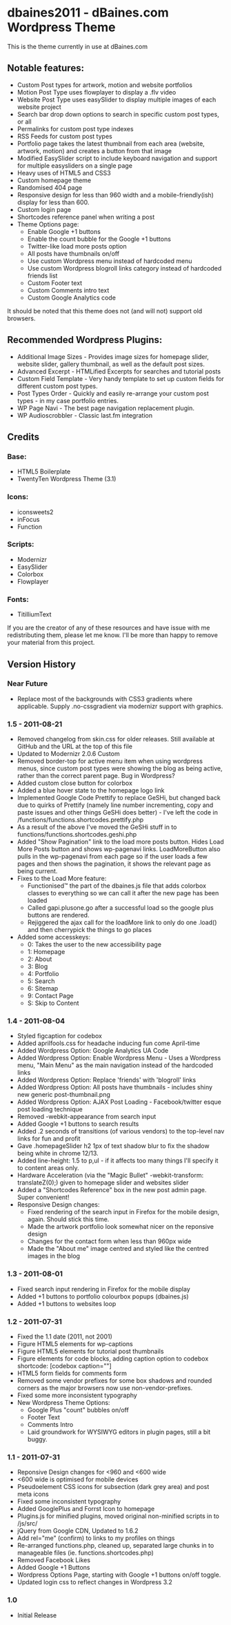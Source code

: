 dbaines2011 - dBaines.com Wordpress Theme
==========================================

This is the theme currently in use at dBaines.com

## Notable features:

* Custom Post types for artwork, motion and website portfolios
* Motion Post Type uses flowplayer to display a .flv video
* Website Post Type uses easySlider to display multiple images of each website project
* Search bar drop down options to search in specific custom post types, or all
* Permalinks for custom post type indexes
* RSS Feeds for custom post types
* Portfolio page takes the latest thumbnail from each area (website, artwork, motion) and creates a button from that image
* Modified EasySlider script to include keyboard navigation and support for multiple easysliders on a single page
* Heavy uses of HTML5 and CSS3
* Custom homepage theme
* Randomised 404 page
* Responsive design for less than 960 width and a mobile-friendly(ish) display for less than 600.
* Custom login page
* Shortcodes reference panel when writing a post
* Theme Options page:
	* Enable Google +1 buttons
	* Enable the count bubble for the Google +1 buttons
	* Twitter-like load more posts option
	* All posts have thumbnails on/off
	* Use custom Wordpress menu instead of hardcoded menu
	* Use custom Wordpress blogroll links category instead of hardcoded friends list
	* Custom Footer text
	* Custom Comments intro text
	* Custom Google Analytics code
	
It should be noted that this theme does not (and will not) support old browsers. 

## Recommended Wordpress Plugins:

* Additional Image Sizes - Provides image sizes for homepage slider, website slider, gallery thumbnail, as well as the default post sizes.
* Advanced Excerpt - HTMLified Excerpts for searches and tutorial posts
* Custom Field Template - Very handy template to set up custom fields for different custom post types. 
* Post Types Order - Quickly and easily re-arrange your custom post types - in my case portfolio entries.
* WP Page Navi - The best page navigation replacement plugin. 
* WP Audioscrobbler - Classic last.fm integration

## Credits

### Base:

* HTML5 Boilerplate
* TwentyTen Wordpress Theme (3.1)

### Icons:

* iconsweets2
* inFocus
* Function

### Scripts:

* Modernizr
* EasySlider
* Colorbox
* Flowplayer

### Fonts:

* TitilliumText

If you are the creator of any of these resources and have issue with me redistributing them, please let me know. I'll be more than happy to remove your material from this project.


## Version History

### Near Future
* Replace most of the backgrounds with CSS3 gradients where applicable. Supply .no-cssgradient via modernizr support with graphics.

### 1.5 - 2011-08-21
* Removed changelog from skin.css for older releases. Still available at GitHub and the URL at the top of this file
* Updated to Modernizr 2.0.6 Custom
* Removed border-top for active menu item when using wordpress menus, since custom post types were showing the blog as being active, rather than the correct parent page. Bug in Wordpress?
* Added custom close button for colorbox
* Added a blue hover state to the homepage logo link
* Implemented Google Code Prettify to replace GeSHi, but changed back due to quirks of Prettify (namely line number incrementing, copy and paste issues and other things GeSHi does better) - I've left the code in /functions/functions.shortcodes.prettify.php
* As a result of the above I've moved the GeSHi stuff in to functions/functions.shortcodes.geshi.php
* Added "Show Pagination" link to the load more posts button. Hides Load More Posts button and shows wp-pagenavi links. LoadMoreButton also pulls in the wp-pagenavi from each page so if the user loads a few pages and then shows the pagination, it shows the relevant page as being current.
* Fixes to the Load More feature:
	* Functionised™ the part of the dbaines.js file that adds colorbox classes to everything so we can call it after the new page has been loaded
	* Called gapi.plusone.go after a successful load so the google plus buttons are rendered.
	* Rejiggered the ajax call for the loadMore link to only do one .load() and then cherrypick the things to go places
* Added some accesskeys:
	* 0: Takes the user to the new accessibility page
	* 1: Homepage
	* 2: About
	* 3: Blog
	* 4: Portfolio
	* 5: Search
	* 6: Sitemap
	* 9: Contact Page
	* S: Skip to Content
	
### 1.4 - 2011-08-04
* Styled figcaption for codebox
* Added aprilfools.css for headache inducing fun come April-time
* Added Wordpress Option: Google Analytics UA Code
* Added Wordpress Option: Enable Wordpress Menu - Uses a Wordpress menu, "Main Menu" as the main navigation instead of the hardcoded links
* Added Wordpress Option: Replace 'friends' with 'blogroll' links
* Added Wordpress Option: All posts have thumbnails - includes shiny new generic post-thumbnail.png
* Added Wordpress Option: AJAX Post Loading - Facebook/twitter esque post loading technique
* Removed -webkit-appearance from search input
* Added Google +1 buttons to search results
* Added .2 seconds of transitions (of various vendors) to the top-level nav links for fun and profit
* Gave .homepageSlider h2 1px of text shadow blur to fix the shadow being white in chrome 12/13.
* Added line-height: 1.5 to p,ul - if it affects too many things I'll specify it to content areas only.
* Hardware Acceleration (via the "Magic Bullet" -webkit-transform: translateZ(0);) given to homepage slider and websites slider
* Added a "Shortcodes Reference" box in the new post admin page. Super convenient!
* Responsive Design changes:
	* Fixed rendering of the search input in Firefox for the mobile design, again. Should stick this time. 
	* Made the artwork portfolio look somewhat nicer on the reponsive design
	* Changes for the contact form when less than 960px wide
	* Made the "About me" image centred and styled like the centred images in the blog
	
### 1.3 - 2011-08-01
* Fixed search input rendering in Firefox for the mobile display
* Added +1 buttons to portfolio colourbox popups (dbaines.js)
* Added +1 buttons to websites loop

### 1.2 - 2011-07-31
* Fixed the 1.1 date (2011, not 2001)
* Figure HTML5 elements for wp-captions
* Figure HTML5 elements for tutorial post thumbnails
* Figure elements for code blocks, adding caption option to codebox shortcode: [codebox caption=""]
* HTML5 form fields for comments form
* Removed some vendor prefixes for some box shadows and rounded corners as the major browsers now use non-vendor-prefixes.
* Fixed some more inconsistent typography
* New Wordpress Theme Options:
	* Google Plus "count" bubbles on/off
	* Footer Text
	* Comments Intro
	* Laid groundwork for WYSIWYG editors in plugin pages, still a bit buggy.

### 1.1 - 2011-07-31
* Reponsive Design changes for <960 and <600 wide
* <600 wide is optimised for mobile devices
* Pseudoelement CSS icons for subsection (dark grey area) and post meta icons
* Fixed some inconsistent typography
* Added GooglePlus and Forrst Icon to homepage
* Plugins.js for minified plugins, moved original non-minified scripts in to /js/src/
* jQuery from Google CDN, Updated to 1.6.2
* Add rel="me" (confirm) to links to my profiles on things
* Re-arranged functions.php, cleaned up, separated large chunks in to manageable files (ie. functions.shortcodes.php)
* Removed Facebook Likes
* Added Google +1 Buttons
* Wordpress Options Page, starting with Google +1 buttons on/off toggle.
* Updated login css to reflect changes in Wordpress 3.2

### 1.0
* Initial Release
